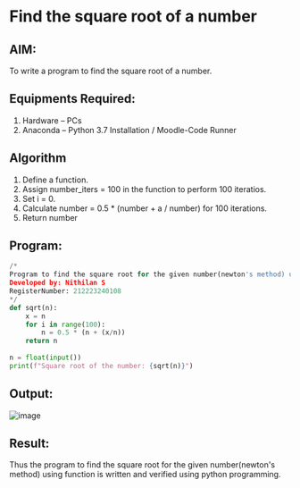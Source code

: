 # Find the square root of a number

## AIM:
To write a program to find the square root of a number.

## Equipments Required:
1. Hardware – PCs
2. Anaconda – Python 3.7 Installation / Moodle-Code Runner

## Algorithm
1. Define a function.
2. Assign number_iters = 100 in the function to perform 100 iteratios.
3. Set i = 0.
4. Calculate  number = 0.5 * (number + a / number) for 100 iterations.
5. Return number

## Program:
```python
/*
Program to find the square root for the given number(newton's method) using function.
Developed by: Nithilan S
RegisterNumber: 212223240108
*/
def sqrt(n):
    x = n
    for i in range(100):
        n = 0.5 * (n + (x/n))
    return n
    
n = float(input())
print(f"Square root of the number: {sqrt(n)}")
```

## Output:

![image](https://github.com/nithilans060306/Square-root-of-a-number/assets/147473026/d6870708-803d-4aa0-877c-1e15ae759ab8)


## Result:
Thus the program to find the square root for the given number(newton's method) using function is written and verified using python programming.
